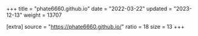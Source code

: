 +++
title = "phate6660.github.io"
date = "2022-03-22"
updated = "2023-12-13"
weight = 13707

[extra]
source = "https://phate6660.github.io/"
ratio = 18
size = 13
+++
